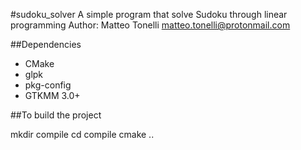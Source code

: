 #sudoku_solver
A simple program that solve Sudoku through linear programming
Author: Matteo Tonelli 
matteo.tonelli@protonmail.com

##Dependencies

- CMake
- glpk
- pkg-config
- GTKMM 3.0+

##To build the project

mkdir compile
cd compile
cmake ..
